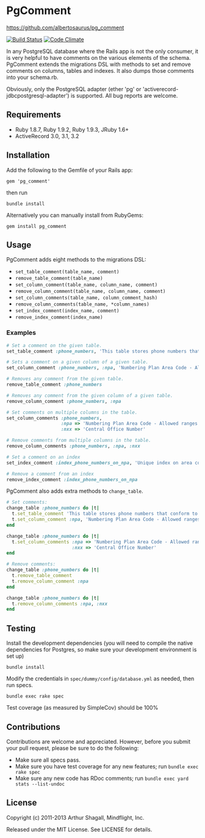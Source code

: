 # PgComment

https://github.com/albertosaurus/pg_comment

[![Build Status](https://travis-ci.org/albertosaurus/pg_comment.png)](https://travis-ci.org/albertosaurus/pg_comment)
[![Code Climate](https://codeclimate.com/github/albertosaurus/pg_comment.png)](https://codeclimate.com/github/albertosaurus/pg_comment)

In any PostgreSQL database where the Rails app is not the only consumer, it is very helpful to have comments
on the various elements of the schema.  PgComment extends the migrations DSL with methods to set and remove
comments on columns, tables and indexes.  It also dumps those comments into your schema.rb.

Obviously, only the PostgreSQL adapter (ether 'pg' or 'activerecord-jdbcpostgresql-adapter')
is supported.  All bug reports are welcome.

## Requirements

* Ruby 1.8.7, Ruby 1.9.2, Ruby 1.9.3, JRuby 1.6+
* ActiveRecord 3.0, 3.1, 3.2

## Installation

Add the following to the Gemfile of your Rails app:

    gem 'pg_comment'

then run

    bundle install

Alternatively you can manually install from RubyGems:

    gem install pg_comment

## Usage

PgComment adds eight methods to the migrations DSL:

* `set_table_comment(table_name, comment)`
* `remove_table_comment(table_name)`
* `set_column_comment(table_name, column_name, comment)`
* `remove_column_comment(table_name, column_name, comment)`
* `set_column_comments(table_name, column_comment_hash)`
* `remove_column_comments(table_name, *column_names)`
* `set_index_comment(index_name, comment)`
* `remove_index_comment(index_name)`

### Examples

```ruby
# Set a comment on the given table.
set_table_comment :phone_numbers, 'This table stores phone numbers that conform to the North American Numbering Plan.'

# Sets a comment on a given column of a given table.
set_column_comment :phone_numbers, :npa, 'Numbering Plan Area Code - Allowed ranges: [2-9] for first digit, [0-9] for second and third digit.'

# Removes any comment from the given table.
remove_table_comment :phone_numbers

# Removes any comment from the given column of a given table.
remove_column_comment :phone_numbers, :npa

# Set comments on multiple columns in the table.
set_column_comments :phone_numbers,
                    :npa => 'Numbering Plan Area Code - Allowed ranges: [2-9] for first digit, [0-9] for second and third digit.',
                    :nxx => 'Central Office Number'

# Remove comments from multiple columns in the table.
remove_column_comments :phone_numbers, :npa, :nxx

# Set a comment on an index
set_index_comment :index_phone_numbers_on_npa, 'Unique index on area code'

# Remove a comment from an index
remove_index_comment :index_phone_numbers_on_npa
```

PgComment also adds extra methods to `change_table`.

```ruby
# Set comments:
change_table :phone_numbers do |t|
  t.set_table_comment 'This table stores phone numbers that conform to the North American Numbering Plan.'
  t.set_column_comment :npa, 'Numbering Plan Area Code - Allowed ranges: [2-9] for first digit, [0-9] for second and third digit.'
end

change_table :phone_numbers do |t|
  t.set_column_comments :npa => 'Numbering Plan Area Code - Allowed ranges: [2-9] for first digit, [0-9] for second and third digit.',
                        :nxx => 'Central Office Number'
end

# Remove comments:
change_table :phone_numbers do |t|
  t.remove_table_comment
  t.remove_column_comment :npa
end

change_table :phone_numbers do |t|
  t.remove_column_comments :npa, :nxx
end
```

## Testing

Install the development dependencies (you will need to compile the native dependencies
for Postgres, so make sure your development environment is set up)

    bundle install

Modify the credentials in `spec/dummy/config/database.yml` as needed, then run specs.

    bundle exec rake spec

Test coverage (as measured by SimpleCov) should be 100%

## Contributions

Contributions are welcome and appreciated.  However, before you submit your pull request, please be sure to do the
following:

* Make sure all specs pass.
* Make sure you have test coverage for any new features; run `bundle exec rake spec`
* Make sure any new code has RDoc comments; run `bundle exec yard stats --list-undoc`

## License

Copyright (c) 2011-2013 Arthur Shagall, Mindflight, Inc.

Released under the MIT License.  See LICENSE for details.
